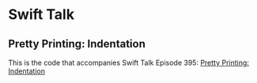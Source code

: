 # Swift Talk
## Pretty Printing: Indentation

This is the code that accompanies Swift Talk Episode 395: [Pretty Printing: Indentation](https://talk.objc.io/episodes/S01E395-pretty-printing-indentation)
